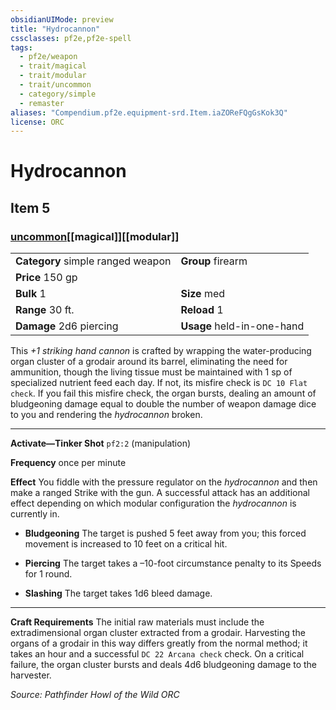 ```yaml
---
obsidianUIMode: preview
title: "Hydrocannon"
cssclasses: pf2e,pf2e-spell
tags:
  - pf2e/weapon
  - trait/magical
  - trait/modular
  - trait/uncommon
  - category/simple
  - remaster
aliases: "Compendium.pf2e.equipment-srd.Item.iaZOReFQgGsKok3Q"
license: ORC
---
```

# Hydrocannon
## Item 5
### [uncommon](uncommon "Uncommon Rarity Trait")[[magical]][[modular]]

|  |  |
| -- | -- |
| **Category** simple ranged weapon | **Group** firearm |
| **Price** 150 gp |  |
| **Bulk** 1 | **Size** med |
|**Range** 30 ft.| **Reload** 1|
| **Damage** 2d6 piercing  | **Usage** held-in-one-hand |



This _+1 striking hand cannon_ is crafted by wrapping the water-producing organ cluster of a grodair around its barrel, eliminating the need for ammunition, though the living tissue must be maintained with 1 sp of specialized nutrient feed each day. If not, its misfire check is `DC 10 Flat check`. If you fail this misfire check, the organ bursts, dealing an amount of bludgeoning damage equal to double the number of weapon damage dice to you and rendering the _hydrocannon_ broken.

* * *

**Activate—Tinker Shot** `pf2:2` (manipulation)

**Frequency** once per minute

**Effect** You fiddle with the pressure regulator on the _hydrocannon_ and then make a ranged Strike with the gun. A successful attack has an additional effect depending on which modular configuration the _hydrocannon_ is currently in.

*   **Bludgeoning** The target is pushed 5 feet away from you; this forced movement is increased to 10 feet on a critical hit.
    
*   **Piercing** The target takes a –10-foot circumstance penalty to its Speeds for 1 round.
    
*   **Slashing** The target takes 1d6 bleed damage.
    

* * *

**Craft Requirements** The initial raw materials must include the extradimensional organ cluster extracted from a grodair. Harvesting the organs of a grodair in this way differs greatly from the normal method; it takes an hour and a successful `DC 22 Arcana check` check. On a critical failure, the organ cluster bursts and deals 4d6 bludgeoning damage to the harvester.

*Source: Pathfinder Howl of the Wild*
*ORC*